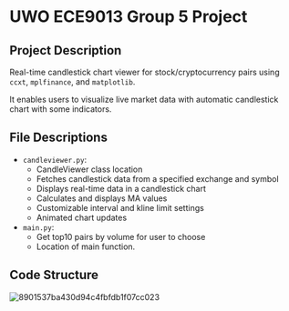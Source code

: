 # UWO ECE9013 Group 5 Project

## Project Description

Real-time candlestick chart viewer for stock/cryptocurrency pairs using `ccxt`, `mplfinance`, and `matplotlib`. 

It enables users to visualize live market data with automatic candlestick chart with some indicators.

## File Descriptions

- `candleviewer.py`:
  - CandleViewer class location
  - Fetches candlestick data from a specified exchange and symbol
  - Displays real-time data in a candlestick chart
  - Calculates and displays MA values    
  - Customizable interval and kline limit settings
  - Animated chart updates
- `main.py`:  
  - Get top10 pairs by volume for user to choose
  - Location of main function.

## Code Structure
![8901537ba430d94c4fbfdb1f07cc023](https://github.com/user-attachments/assets/dab1a1ac-3f47-41f2-afdb-b68e951418c8)
